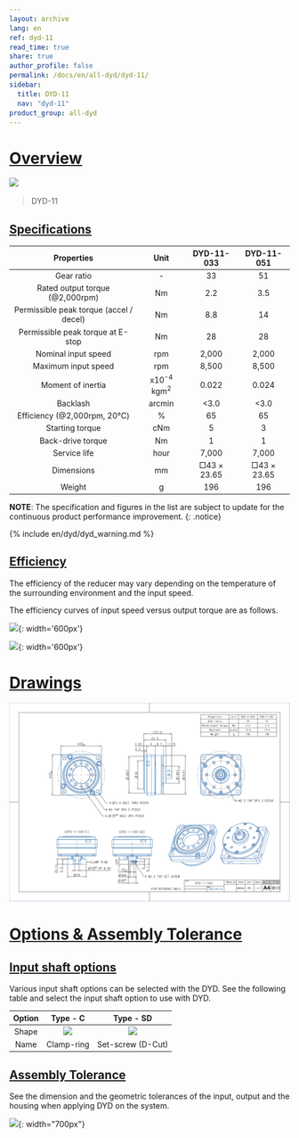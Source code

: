```yaml
---
layout: archive
lang: en
ref: dyd-11
read_time: true
share: true
author_profile: false
permalink: /docs/en/all-dyd/dyd-11/
sidebar:
  title: DYD-11
  nav: "dyd-11"
product_group: all-dyd
---
```


# [Overview](#overview)

![](/assets/images/dyd/dyd_11_product_image_01.png)

> DYD-11

## [Specifications](#specifications)

|               Properties                |               Unit               | DYD-11-033  | DYD-11-051  |
|:---------------------------------------:|:--------------------------------:|:-----------:|:-----------:|
|               Gear ratio                |                \-                |     33      |     51      |
|     Rated output torque (@2,000rpm)     |                Nm                |     2.2     |     3.5     |
| Permissible peak torque (accel / decel) |                Nm                |     8.8     |     14      |
|    Permissible peak torque at E-stop    |                Nm                |     28      |     28      |
|           Nominal input speed           |               rpm                |    2,000    |    2,000    |
|           Maximum input speed           |               rpm                |    8,500    |    8,500    |
|            Moment of inertia            | x10<sup>-4</sup> kgm<sup>2</sup> |    0.022    |    0.024    |
|                Backlash                 |              arcmin              |    <3.0     |    <3.0     |
|       Efficiency (@2,000rpm, 20℃)       |                %                 |     65      |     65      |
|             Starting torque             |               cNm                |      5      |      3      |
|            Back-drive torque            |                Nm                |      1      |      1      |
|              Service life               |               hour               |    7,000    |    7,000    |
|               Dimensions                |                mm                | □43 × 23.65 | □43 × 23.65 |
|                 Weight                  |                g                 |     196     |     196     |

**NOTE**: The specification and figures in the list are subject to update for the continuous product performance improvement.
{: .notice}

{% include en/dyd/dyd_warning.md %}

## [Efficiency](#efficiency)

The efficiency of the reducer may vary depending on the temperature of the surrounding environment and the input speed.  

The efficiency curves of input speed versus output torque are as follows.  

![](/assets/images/dyd/efficiency_dyd_11_033.jpg){: width='600px'}

![](/assets/images/dyd/efficiency_dyd_11_051.jpg){: width='600px'}

# [Drawings](#drawings)

![](/assets/images/dyd/drawing/dyd_11_drawing_update_enlarged.png)

# [Options & Assembly Tolerance](#options--assembly-tolerance)

## [Input shaft options](#input-shaft-options)

Various input shaft options can be selected with the DYD. See the following table and select the input shaft option to use with DYD. 

| Option |                Type - C                |                Type - SD                |
|:------:|:--------------------------------------:|:---------------------------------------:|
| Shape  | ![](/assets/images/dyd/dyd_c_type.png) | ![](/assets/images/dyd/dyd_sd_type.png) |
|  Name  |               Clamp-ring               |            Set-screw (D-Cut)            |

## [Assembly Tolerance](#assembly-tolerance)

See the dimension and the geometric tolerances of the input, output and the housing when applying DYD on the system.

![](/assets/images/dyd/dyd_11_assembly_tollerance_01.png){: width="700px"}
